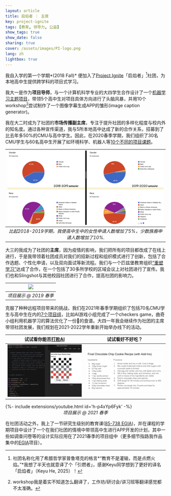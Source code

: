 ```yaml
---
layout: article
title: 启焰者 ｜ 主席
key: project-ignite
tags: [教育, 领导力, 公益]
show_tags: true
show_date: false
sharing: true
cover: /assets/images/PI-logo.png
lang: zh
lightbox: true
---
```


我自入学的第一个学期*(2018 Fall)* 便加入了[Project Ignite][PI]「启焰者」[^1]社团，为本地高中生提供跨学科的项目式学习。

<!--more-->

我大一是作为**项目导师**，与一个计算机科学专业的大四学生合作设计了一个[机器学习主题项目][19S]，带领5个高中生对项目具体方向进行了头脑风暴，并用10个workshop[^2]尝试制作了一个图像字幕生成APP的雏形(image caption generator)。

我在大二时成为了社团的**市场传播副主席**，专注于提升社团的多样化程度与校内外的知名度。通过各种宣传渠道，我与5所本地高中达成了新的合作关系，招募到了比去年多50%的CMU与高中学生。因此，在2020春季学期，我们组织了30名CMU学生与60名高中生开展了如环境科学、机器人等[10个不同的项目课题][20S]。

|![](/assets/images/PI-diversity.png)|
|:--:| 
| *比起2018-2019学期，我使高中生中的女性申请人数增加了5%，少数族裔申请人数增加了10%.* |

大三的我成为了社团的**主席**，因为疫情的影响，我们把所有的项目都改成了在线上进行，于是我带领着社团成员对我们的招新过程和组织模式进行了创新，包括了合作选题、个性化申请，以及双向面试等新流程。我们与一个匹兹堡教育组织[“重塑学习”][Remake Learning]达成了合作，在一个包括了30多所学校的区域会议上对社团进行了宣传。我们也和Slingshot与其他校园社团进行了合作，提高社团的影响力。

|![](/assets/images/PI-s19.png)|
|:--:| 
| *项目展示 @ 2019 春季* |

克服了种种远程项目带来的挑战，我们在2021年春季学期组织了包括70名CMU学生与高中生在内的[7个项目组][21S]，比如AI游戏小组完成了一个checkers game，曲奇小组利用机器学习的算法优化了一份:cookie:的食谱。大四一年我会继续作为社团的主席带领社团发展，我们规划在2021-2022学年重新开始举办线下的活动。

| 试试看你能否[打败AI] | 试试看好不好吃？ |
| -- | -- |
|![](/assets/images/PI-s21-ai.png)|![](/assets/images/PI-s21-cookie.png)|

<div>{%- include extensions/youtube.html id='h-p4xYp6Fyk' -%}</div>

<center><i>项目展示 @ 2021 春季</i></center>


在社团活动之外，我上了一节研究生级别的教育课([85-738 EGIA])，并在课程的学期项目中设计了一个在我们社团的情境中带领高中生进行APP开发的计划，其中一些如调查问卷等的设计实际应用在了2021春季的项目组中（更多细节指路我作品集中的[EGIA]项目）。

[^1]: 社团名称化用了希腊哲学家普鲁塔克的格言*“教育不是灌输，而是点燃火焰。”*我想了半天也就意译了个「引燃者」，感谢Keyu同学想到了更好的译名「启焰者」（Keyu He, 2025）！
[^2]: workshop我是着实不知道怎么翻译了，工作坊/研讨会/讲习班等翻译感觉都不太准确。

[PI]: https://projectignitecmu.org/
[19S]: https://projectignitecmu.org/project-archive-2019
[20S]: https://projectignitecmu.org/project-archive
[21S]: https://projectignitecmu.org/preproposed-projects-2021
[Remake Learning]: https://remakelearning.org/organization/project-ignite/
[打败AI]: https://xuydb.csb.app/

[85-738 EGIA]: https://metals.hcii.cmu.edu/curriculum/
[EGIA]: /zh_portfolio/2-egia.html